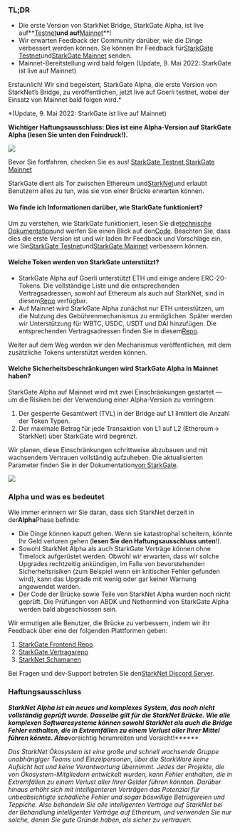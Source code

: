 ### TL;DR

* Die erste Version von StarkNet Bridge, StarkGate Alpha, ist live auf**[Testnet](https://goerli.starkgate.starknet.io/)**und auf**[Mainnet](https://starkgate.starknet.io/)**!
* Wir erwarten Feedback der Community darüber, wie die Dinge verbessert werden können. Sie können Ihr Feedback für[StarkGate Testnet](https://forms.reform.app/starkware/StarkGate_Feedback/yhyalh)und[StarkGate Mainnet](https://forms.reform.app/TeRuSp/StarkGate-Feedback-Mainnet/bcoscx) senden.
* Mainnet-Bereitstellung wird bald folgen (Update, 9. Mai 2022: StarkGate ist live auf Mainnet)

Erstaunlich! Wir sind begeistert, StarkGate Alpha, die erste Version von StarkNet’s Bridge, zu veröffentlichen, jetzt live auf Goerli testnet, wobei der Einsatz von Mainnet bald folgen wird.*

\*(Update, 9. Mai 2022: StarkGate ist live auf Mainnet)

**Wichtiger Haftungsausschluss: Dies ist eine Alpha-Version auf StarkGate Alpha (lesen Sie unten den Feindruck!).**

![](/assets/starkgate_01.png)

Bevor Sie fortfahren, checken Sie es aus! [StarkGate Testnet](https://goerli.starkgate.starknet.io/),[StarkGate Mainnet](https://starkgate.starknet.io/)

StarkGate dient als Tor zwischen Ethereum und[StarkNet](https://starknet.io/)und erlaubt Benutzern alles zu tun, was sie von einer Brücke erwarten können.

#### **Wo finde ich Informationen darüber, wie StarkGate funktioniert?**

Um zu verstehen, wie StarkGate funktioniert, lesen Sie die[technische Dokumentation](https://docs.starknet.io/docs/L1%3C%3EL2%20Communication/token-bridge)und werfen Sie einen Blick auf den[Code](https://github.com/starkware-libs/starkgate-contracts/tree/main/src/starkware/starknet/apps/starkgate). Beachten Sie, dass dies die erste Version ist und wir laden Ihr Feedback und Vorschläge ein, wie Sie[StarkGate Testnet](https://forms.reform.app/starkware/StarkGate_Feedback/yhyalh)und[StarkGate Mainnet](https://forms.reform.app/TeRuSp/StarkGate-Feedback-Mainnet/bcoscx) verbessern können.

#### **Welche Token werden von StarkGate unterstützt?**

* StarkGate Alpha auf Goerli unterstützt ETH und einige andere ERC-20-Tokens. Die vollständige Liste und die entsprechenden Vertragsadressen, sowohl auf Ethereum als auch auf StarkNet, sind in diesem[Repo](https://github.com/starkware-libs/starknet-addresses) verfügbar.
* Auf Mainnet wird StarkGate Alpha zunächst nur ETH unterstützen, um die Nutzung des Gebührenmechanismus zu ermöglichen. Später werden wir Unterstützung für WBTC, USDC, USDT und DAI hinzufügen. Die entsprechenden Vertragsadressen finden Sie in diesem[Repo](https://github.com/starkware-libs/starknet-addresses/blob/master/bridged_tokens/mainnet.json).

Weiter auf dem Weg werden wir den Mechanismus veröffentlichen, mit dem zusätzliche Tokens unterstützt werden können.

#### **Welche Sicherheitsbeschränkungen wird StarkGate Alpha in Mainnet haben?**

StarkGate Alpha auf Mainnet wird mit zwei Einschränkungen gestartet — um die Risiken bei der Verwendung einer Alpha-Version zu verringern:

1. Der gesperrte Gesamtwert (TVL) in der Bridge auf L1 limitiert die Anzahl der Token Typen.
2. Der maximale Betrag für jede Transaktion von L1 auf L2 (Ethereum→ StarkNet) über StarkGate wird begrenzt.

Wir planen, diese Einschränkungen schrittweise abzubauen und mit wachsendem Vertrauen vollständig aufzuheben. Die aktualisierten Parameter finden Sie in der Dokumentation[von StarkGate](https://docs.starknet.io/docs/L1%3C%3EL2%20Communication/token-bridge).

![](/assets/starkgate_02.png)

### Alpha und was es bedeutet

Wie immer erinnern wir Sie daran, dass sich StarkNet derzeit in der**Alpha**Phase befinde:

* Die Dinge können kaputt gehen. Wenn sie katastrophal scheitern, könnte Ihr Geld verloren gehen (**lesen Sie den Haftungsausschluss unten**!).
* Sowohl StarkNet Alpha als auch StarkGate Verträge können ohne Timelock aufgerüstet werden. Obwohl wir erwarten, dass wir solche Upgrades rechtzeitig ankündigen, im Falle von bevorstehenden Sicherheitsrisiken (zum Beispiel wenn ein kritischer Fehler gefunden wird), kann das Upgrade mit wenig oder gar keiner Warnung angewendet werden.
* Der Code der Brücke sowie Teile von StarkNet Alpha wurden noch nicht geprüft. Die Prüfungen von ABDK und Nethermind von StarkGate Alpha werden bald abgeschlossen sein.

Wir ermutigen alle Benutzer, die Brücke zu verbessern, indem wir ihr Feedback über eine der folgenden Plattformen geben:

1. [StarkGate Frontend Repo](https://github.com/starkware-libs/starkgate-frontend)
2. [StarkGate Vertragsrepo](https://github.com/starkware-libs/starkgate-contracts/tree/main/src/starkware/starknet/apps/starkgate)
3. [StarkNet Schamanen](http://community.starknet.io/)

Bei Fragen und dev-Support betreten Sie den[StarkNet Discord Server](https://discord.gg/uJ9HZTUk2Y).

### Haftungsausschluss

***StarkNet Alpha ist ein neues und komplexes System, das noch nicht vollständig geprüft wurde. Dasselbe gilt für die StarkNet Brücke. Wie alle komplexen Softwaresysteme können sowohl StarkNet als auch die Bridge Fehler enthalten, die in Extremfällen zu einem Verlust aller Ihrer Mittel führen könnte. Also***vorsichtig herumreiten und Vorsicht!******

*Das StarkNet Ökosystem ist eine große und schnell wachsende Gruppe unabhängiger Teams und Einzelpersonen, über die StarkWare keine Aufsicht hat und keine Verantwortung übernimmt. Jedes der Projekte, die von Ökosystem-Mitgliedern entwickelt wurden, kann Fehler enthalten, die in Extremfällen zu einem Verlust aller Ihrer Gelder führen könnten. Darüber hinaus erhöht sich mit intelligenteren Verträgen das Potenzial für unbeabsichtigte schädliche Fehler und sogar böswillige Betrügereien und Teppiche. Also behandeln Sie alle intelligenten Verträge auf StarkNet bei der Behandlung intelligenter Verträge auf Ethereum, und verwenden Sie nur solche, denen Sie gute Gründe haben, als sicher zu vertrauen.*
